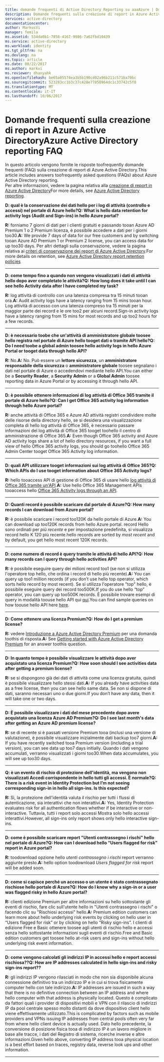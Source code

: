 ```yaml
---
title: domande frequenti di Active Directory Reporting su aaaAzure | Documenti Microsoft
description: Domande frequenti sulla creazione di report in Azure Active Directory.
services: active-directory
documentationcenter: 
author: MarkusVi
manager: femila
ms.assetid: 534da0b1-7858-4167-9986-7a62fbd10439
ms.service: active-directory
ms.workload: identity
ms.tgt_pltfrm: na
ms.devlang: na
ms.topic: article
ms.date: 08/22/2017
ms.author: markvi
ms.reviewer: dhanyahk
ms.openlocfilehash: be65a05574ea3b5b190cd02a96b211c571ba70bc
ms.sourcegitcommit: 523283cc1b3c37c428e77850964dc1c33742c5f0
ms.translationtype: MT
ms.contentlocale: it-IT
ms.lasthandoff: 10/06/2017
---
```

# <a name="azure-active-directory-reporting-faq"></a><span data-ttu-id="e703b-103">Domande frequenti sulla creazione di report in Azure Active Directory</span><span class="sxs-lookup"><span data-stu-id="e703b-103">Azure Active Directory reporting FAQ</span></span>

<span data-ttu-id="e703b-104">In questo articolo vengono fornite le risposte toofrequently domande frequenti (FAQ) sulla creazione di report di Azure Active Directory.</span><span class="sxs-lookup"><span data-stu-id="e703b-104">This article includes answers toofrequently asked questions (FAQs) about Azure Active Directory reporting.</span></span>  
<span data-ttu-id="e703b-105">Per altre informazioni, vedere la pagina relativa alla [creazione di report in Azure Active Directory](active-directory-reporting-azure-portal.md)</span><span class="sxs-lookup"><span data-stu-id="e703b-105">For more details, see [Azure Active Directory reporting](active-directory-reporting-azure-portal.md).</span></span> 

<span data-ttu-id="e703b-106">**D: qual è la conservazione dei dati hello per i log di attività (controllo e accessi) nel portale di Azure hello?**</span><span class="sxs-lookup"><span data-stu-id="e703b-106">**Q: What is hello data retention for activity logs (Audit and Sign-ins) in hello Azure portal?**</span></span> 

<span data-ttu-id="e703b-107">**R:** forniamo 7 giorni di dati per i clienti gratuiti e passando tooan Azure AD Premium 1 o 2 Premium licenza, è possibile accedere a dati per i giorni too30.</span><span class="sxs-lookup"><span data-stu-id="e703b-107">**A:** We provide 7 days of data for our free customers and by switching tooan Azure AD Premium 1 or Premium 2 license, you can access data for up too30 days.</span></span> <span data-ttu-id="e703b-108">Per altri dettagli sulla conservazione, vedere la pagina relativa ai [criteri di conservazione dei report di Azure Active Directory](active-directory-reporting-retention.md).</span><span class="sxs-lookup"><span data-stu-id="e703b-108">For more details on retention, see [Azure Active Directory report retention policies](active-directory-reporting-retention.md)</span></span>

--- 

<span data-ttu-id="e703b-109">**D: come tempo fino a quando non vengono visualizzati i dati di attività hello dopo aver completato le attività?**</span><span class="sxs-lookup"><span data-stu-id="e703b-109">**Q: How long does it take until I can see hello Activity data after I have completed my task?**</span></span>

<span data-ttu-id="e703b-110">**R:** log attività di controllo con una latenza compresa tra 15 minuti tooan ora.</span><span class="sxs-lookup"><span data-stu-id="e703b-110">**A:** Audit activity logs have a latency ranging from 15 mins tooan hour.</span></span> <span data-ttu-id="e703b-111">Log attività di accesso con una latenza compreso tra 15 minuti per la maggior parte dei record e le ore too2 per alcuni record.</span><span class="sxs-lookup"><span data-stu-id="e703b-111">Sign-in activity logs have a latency ranging from 15 mins for most records and up too2 hours for a few records.</span></span>

---

<span data-ttu-id="e703b-112">**D: è necessario toobe che un'attività di amministratore globale toosee hello registra nel portale di Azure hello tooget dati o tramite API hello?**</span><span class="sxs-lookup"><span data-stu-id="e703b-112">**Q: Do I need toobe a global admin toosee hello activity logs in hello Azure Portal or tooget data through hello API?**</span></span>

<span data-ttu-id="e703b-113">**R:** No.</span><span class="sxs-lookup"><span data-stu-id="e703b-113">**A:** No.</span></span> <span data-ttu-id="e703b-114">Può essere un **lettore sicurezza**, un **amministratore responsabile della sicurezza** o **amministratore globale** toosee segnalano i dati nel portale di Azure o accedendovi mediante hello API.</span><span class="sxs-lookup"><span data-stu-id="e703b-114">You can either be a **Security Reader**, a **Security Admin** or a **Global Admin** toosee reporting data in Azure Portal or by accessing it through hello API.</span></span>

---

<span data-ttu-id="e703b-115">**D: è possibile ottenere informazioni di log attività di Office 365 tramite il portale di Azure hello?**</span><span class="sxs-lookup"><span data-stu-id="e703b-115">**Q: Can I get Office 365 activity log information through hello Azure portal?**</span></span>

<span data-ttu-id="e703b-116">**R:** anche attività di Office 365 e Azure AD attività registri condividere molte delle risorse della directory hello, se si desidera una visualizzazione completa di hello log attività di Office 365, è necessario passare informazioni del log attività di Office 365 tooget toohello il centro di amministrazione di Office 365.</span><span class="sxs-lookup"><span data-stu-id="e703b-116">**A:** Even though Office 365 activity and Azure AD activity logs share a lot of hello directory resources, if you want a full view of hello Office 365 activity logs, you should go toohello Office 365 Admin Center tooget Office 365 Activity log information.</span></span>

---


<span data-ttu-id="e703b-117">**D: quali API utilizzare tooget informazioni sui log attività di Office 365?**</span><span class="sxs-lookup"><span data-stu-id="e703b-117">**Q: Which APIs do I use tooget information about Office 365 Activity logs?**</span></span>

<span data-ttu-id="e703b-118">**R:** hello tooaccess API di gestione di Office 365 di usare hello [log attività di Office 365 tramite un'API](https://msdn.microsoft.com/office-365/office-365-managment-apis-overview).</span><span class="sxs-lookup"><span data-stu-id="e703b-118">**A:** Use hello Office 365 Management APIs tooaccess hello [Office 365 Activity logs through an API](https://msdn.microsoft.com/office-365/office-365-managment-apis-overview).</span></span>

---

<span data-ttu-id="e703b-119">**D: Quanti record è possibile scaricare dal portale di Azure?**</span><span class="sxs-lookup"><span data-stu-id="e703b-119">**Q: How many records I can download from Azure portal?**</span></span>

<span data-ttu-id="e703b-120">**R:** è possibile scaricare i record too120K da hello portale di Azure.</span><span class="sxs-lookup"><span data-stu-id="e703b-120">**A:** You can download up too120K records from hello Azure portal.</span></span> <span data-ttu-id="e703b-121">record Hello sono ordinati per *più recente* e per impostazione predefinita, si visualizza record hello K 120 più recente.</span><span class="sxs-lookup"><span data-stu-id="e703b-121">hello records are sorted by *most recent* and by default, you get hello most recent 120K records.</span></span> 

---

<span data-ttu-id="e703b-122">**D: come numero di record è query tramite le attività di hello API?**</span><span class="sxs-lookup"><span data-stu-id="e703b-122">**Q: How many records can I query through hello activities API?**</span></span>

<span data-ttu-id="e703b-123">**R:** è possibile eseguire query dei milioni record too1 (se non si utilizza l'operatore top hello, che ordina i record di hello più recente).</span><span class="sxs-lookup"><span data-stu-id="e703b-123">**A:** You can query up too1 million records (if you don’t use hello top operator, which sorts hello record by most recent).</span></span> <span data-ttu-id="e703b-124">Se si utilizza l'operatore "top" hello, è possibile eseguire query dei record too500K.</span><span class="sxs-lookup"><span data-stu-id="e703b-124">If you do use hello “top” operator, you can query up too500K records.</span></span> <span data-ttu-id="e703b-125">È possibile trovare esempi di query in modalità toouse hello API qui [qui](active-directory-reporting-api-getting-started.md).</span><span class="sxs-lookup"><span data-stu-id="e703b-125">You can find sample queries on how toouse hello API here [here](active-directory-reporting-api-getting-started.md).</span></span>

---

<span data-ttu-id="e703b-126">**D: Come ottenere una licenza Premium?**</span><span class="sxs-lookup"><span data-stu-id="e703b-126">**Q: How do I get a premium license?**</span></span>

<span data-ttu-id="e703b-127">**R:** vedere [Introduzione a Azure Active Directory Premium](active-directory-get-started-premium.md) per una domanda toothis di risposta.</span><span class="sxs-lookup"><span data-stu-id="e703b-127">**A:** See [Getting started with Azure Active Directory Premium](active-directory-get-started-premium.md) for an answer toothis question.</span></span>

---

<span data-ttu-id="e703b-128">**D: In quanto tempo è possibile visualizzare le attività dopo aver acquistato una licenza Premium?**</span><span class="sxs-lookup"><span data-stu-id="e703b-128">**Q: How soon should I see activities data after getting a premium license?**</span></span>

<span data-ttu-id="e703b-129">**R:** se si dispongono già dei dati di attività come una licenza gratuita, quindi è possibile visualizzare hello stessi dati.</span><span class="sxs-lookup"><span data-stu-id="e703b-129">**A:** If you already have activities data as a free license, then you can see hello same data.</span></span> <span data-ttu-id="e703b-130">Se non si dispone di dati, saranno necessari uno o due giorni.</span><span class="sxs-lookup"><span data-stu-id="e703b-130">If you don’t have any data, then it will take one or two days.</span></span>

---

<span data-ttu-id="e703b-131">**D: È possibile visualizzare i dati del mese precedente dopo avere acquistato una licenza Azure AD Premium?**</span><span class="sxs-lookup"><span data-stu-id="e703b-131">**Q: Do I see last month's data after getting an Azure AD premium license?**</span></span>

<span data-ttu-id="e703b-132">**R:** se di recente si è passati versione Premium tooa (inclusi una versione di valutazione), è possibile visualizzare inizialmente dati backup too7 giorni.</span><span class="sxs-lookup"><span data-stu-id="e703b-132">**A:** If you have recently switched tooa Premium version (including a trial version), you can see data up too7 days initially.</span></span> <span data-ttu-id="e703b-133">Quando i dati vengono accumulati, verranno visualizzati i giorni too30.</span><span class="sxs-lookup"><span data-stu-id="e703b-133">When data accumulates, you will see up too30 days.</span></span>

---

<span data-ttu-id="e703b-134">**Q: è un evento di rischio di protezione dell'identità, ma vengono non visualizzati Accedi corrispondente in hello tutti gli accessi. È normale?**</span><span class="sxs-lookup"><span data-stu-id="e703b-134">**Q: There is a risk event in Identity Protection but I’m not seeing corresponding sign-in in hello all sign-ins. Is this expected?**</span></span>

<span data-ttu-id="e703b-135">**R:** Sì, la protezione dell'identità valuta il rischio per tutti i flussi di autenticazione, sia interattivi che non interattivi.</span><span class="sxs-lookup"><span data-stu-id="e703b-135">**A:** Yes, Identity Protection evaluates risk for all authentication flows whether if be interactive or non-interactive.</span></span> <span data-ttu-id="e703b-136">Tuttavia, tutti i report solo accessi Mostra solo hello accessi interattivi.</span><span class="sxs-lookup"><span data-stu-id="e703b-136">However, all sign-ins only report shows only hello interactive sign-ins.</span></span>

---

<span data-ttu-id="e703b-137">**D: come è possibile scaricare report "Utenti contrassegno i rischi" hello nel portale di Azure?**</span><span class="sxs-lookup"><span data-stu-id="e703b-137">**Q: How can I download hello “Users flagged for risk” report in Azure portal?**</span></span>

<span data-ttu-id="e703b-138">**R:** toodownload opzione hello *utenti contrassegno i rischi* report verranno aggiunte presto.</span><span class="sxs-lookup"><span data-stu-id="e703b-138">**A:** hello option toodownload *Users flagged for risk* report will be added soon.</span></span>

---

<span data-ttu-id="e703b-139">**D: come si capisce perché un accesso o un utente è stato contrassegnato rischiose hello portale di Azure?**</span><span class="sxs-lookup"><span data-stu-id="e703b-139">**Q: How do I know why a sign-in or a user was flagged risky in hello Azure portal?**</span></span>

<span data-ttu-id="e703b-140">**R:** clienti edizione Premium per altre informazioni su hello sottostante gli eventi di rischio, fare clic sull'utente hello in "Utenti contrassegno i rischi" o facendo clic su "Rischiosi accessi" hello.</span><span class="sxs-lookup"><span data-stu-id="e703b-140">**A:** Premium edition customers can learn more about hello underlying risk events by clicking on hello user in “Users flagged for risk” or by clicking on hello “Risky sign-ins”.</span></span> <span data-ttu-id="e703b-141">I clienti di edizione Free e Basic ottenere toosee agli utenti di rischio hello e accessi senza hello sottostante informazioni sugli eventi di rischio.</span><span class="sxs-lookup"><span data-stu-id="e703b-141">Free and Basic edition customers get toosee hello at-risk users and sign-ins without hello underlying risk event information.</span></span>

---

<span data-ttu-id="e703b-142">**D: come vengono calcolati gli indirizzi IP in accessi hello e report accessi rischiosa??**</span><span class="sxs-lookup"><span data-stu-id="e703b-142">**Q: How are IP addresses calculated in hello sign-ins and risky sign-ins report??**</span></span>

<span data-ttu-id="e703b-143">**R:** gli indirizzi IP vengono rilasciati in modo che non sia disponibile alcuna connessione definitivo tra un indirizzo IP e in cui si trova fisicamente computer hello con tale indirizzo.</span><span class="sxs-lookup"><span data-stu-id="e703b-143">**A:** IP addresses are issued in such a way that there is no definitive connection between an IP address and where hello computer with that address is physically located.</span></span> <span data-ttu-id="e703b-144">Questo è complicato da fattori quali i provider di dispositivi mobili e VPN con il rilascio di indirizzi IP da pool centrale spesso molto distanti da dove dispositivo client hello viene effettivamente utilizzato.</span><span class="sxs-lookup"><span data-stu-id="e703b-144">This is complicated by factors such as mobile providers and VPNs issuing IP addresses from central pools often very far from where hello client device is actually used.</span></span> <span data-ttu-id="e703b-145">Dato hello precedente, la conversione di posizione fisica tooa di indirizzo IP è un lavoro migliore in base alle tracce, i dati del Registro di sistema, ricerche inverse e altre informazioni.</span><span class="sxs-lookup"><span data-stu-id="e703b-145">Given hello above, converting IP address tooa physical location is a best effort based on traces, registry data, reverse look ups and other information.</span></span> 

---
